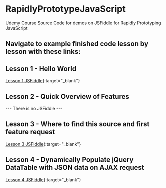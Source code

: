 # RapidlyPrototypeJavaScript
Udemy Course Source Code for demos on JSFiddle for Rapidly Prototyping JavaScript

## Navigate to example finished code lesson by lesson with these links:
Lesson 1 - Hello World
----------------------
[Lesson 1 JSFiddle](http://jsfiddle.net/gh/get/library/pure/chennighan/RapidlyPrototypeJavaScript/tree/master/lesson1/){:target="_blank"}

Lesson 2 - Quick Overview of Features
-------------------------------------
--- There is no JSFiddle ---

Lesson 3 - Where to find this source and first feature request
--------------------------------------------------------------
[Lesson 3 JSFiddle](http://jsfiddle.net/gh/get/jquery/2.2/chennighan/RapidlyPrototypeJavaScript/tree/master/lesson3/){:target="_blank"}


Lesson 4 - Dynamically Populate jQuery DataTable with JSON data on AJAX request
-------------------------------------------------------------------------------
[Lesson 4 JSFiddle](http://jsfiddle.net/gh/get/jquery/2.2/chennighan/RapidlyPrototypeJavaScript/tree/master/lesson4/){:target="_blank"}
